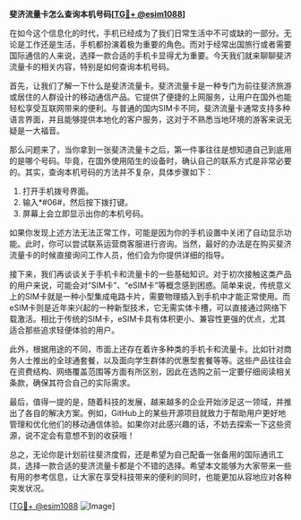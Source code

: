 **斐济流量卡怎么查询本机号码[[TG💪+ @esim1088](https://t.me/s/esim1088)]**

在如今这个信息化的时代，手机已经成为了我们日常生活中不可或缺的一部分。无论是工作还是生活，手机都扮演着极为重要的角色。而对于经常出国旅行或者需要国际通信的人来说，选择一款合适的手机卡显得尤为重要。今天我们就来聊聊斐济流量卡的相关内容，特别是如何查询本机号码。

首先，让我们了解一下什么是斐济流量卡。斐济流量卡是一种专门为前往斐济旅游或居住的人群设计的移动通信产品。它提供了便捷的上网服务，让用户在国外也能轻松享受互联网带来的便利。与普通的国内SIM卡不同，斐济流量卡通常支持多种语言界面，并且能够提供本地化的客户服务，这对于不熟悉当地环境的游客来说无疑是一大福音。

那么问题来了，当你拿到一张斐济流量卡之后，第一件事往往是想知道自己到底用的是哪个号码。毕竟，在国外使用陌生的设备时，确认自己的联系方式是非常必要的。其实，查询本机号码的方法并不复杂，具体步骤如下：

1. 打开手机拨号界面。
2. 输入*#06#，然后按下拨打键。
3. 屏幕上会立即显示出你的本机号码。

如果你发现上述方法无法正常工作，可能是因为你的手机设置中关闭了自动显示功能。此时，你可以尝试联系运营商客服进行咨询。当然，最好的办法是在购买斐济流量卡的时候直接询问工作人员，他们会为你提供详细的指导。

接下来，我们再谈谈关于手机卡和流量卡的一些基础知识。对于初次接触这类产品的用户来说，可能会对“SIM卡”、“eSIM卡”等概念感到困惑。简单来说，传统意义上的SIM卡就是一种小型集成电路卡片，需要物理插入到手机中才能正常使用。而eSIM卡则是近年来兴起的一种新型技术，它无需实体卡槽，可以直接通过网络下载激活。相比于传统的SIM卡，eSIM卡具有体积更小、兼容性更强的优点，尤其适合那些追求轻便体验的用户。

此外，根据用途的不同，市面上还存在着许多种类的手机卡和流量卡。比如针对商务人士推出的全球通套餐，以及面向学生群体的优惠型套餐等等。这些产品往往会在资费结构、网络覆盖范围等方面有所区别，因此在选购之前一定要仔细阅读相关条款，确保其符合自己的实际需求。

最后，值得一提的是，随着科技的发展，越来越多的企业开始涉足这一领域，并推出了各自的解决方案。例如，GitHub上的某些开源项目就致力于帮助用户更好地管理和优化他们的移动通信体验。如果你对此感兴趣的话，不妨去探索一下这些资源，说不定会有意想不到的收获哦！

总之，无论你是计划前往斐济度假，还是希望为自己配备一张备用的国际通讯工具，选择一款合适的斐济流量卡都是个不错的选择。希望本文能够为大家带来一些有用的参考信息，让大家在享受科技带来的便利的同时，也能更加从容地应对各种突发状况。

[[TG💪+ @esim1088](https://t.me/s/esim1088) ![Image](https://i.postimg.cc/4NQfJmqS/Snipaste-2025-05-13-00-14-12.png)]